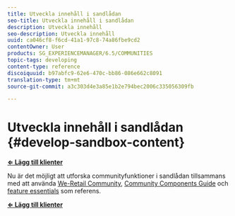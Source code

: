 ```yaml
---
title: Utveckla innehåll i sandlådan
seo-title: Utveckla innehåll i sandlådan
description: Utveckla innehåll
seo-description: Utveckla innehåll
uuid: ca046cf8-f6cd-41a1-97c8-74a86fbe9cd2
contentOwner: User
products: SG_EXPERIENCEMANAGER/6.5/COMMUNITIES
topic-tags: developing
content-type: reference
discoiquuid: b97abfc9-62e6-470c-bb86-086e662c8091
translation-type: tm+mt
source-git-commit: a3c303d4e3a85e1b2e794bec2006c335056309fb

---
```



# Utveckla innehåll i sandlådan {#develop-sandbox-content}

**[⇐ Lägg till klienter](add-clientlibs.md)**

Nu är det möjligt att utforska communityfunktioner i sandlådan tillsammans med att använda [We-Retail Community](../../help/sites-developing/we-retail.md), [Community Components Guide](components-guide.md) och [feature essentials](essentials.md) som referens.

**[⇐ Lägg till klienter](add-clientlibs.md)**
